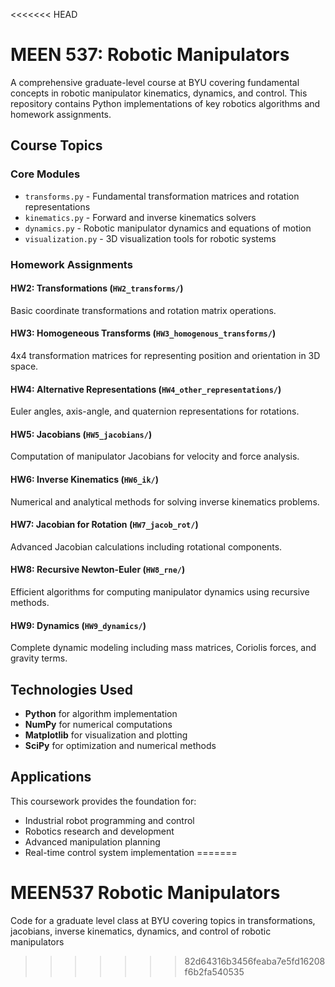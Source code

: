 <<<<<<< HEAD
# MEEN 537: Robotic Manipulators

A comprehensive graduate-level course at BYU covering fundamental concepts in robotic manipulator kinematics, dynamics, and control. This repository contains Python implementations of key robotics algorithms and homework assignments.

## Course Topics

### Core Modules
- `transforms.py` - Fundamental transformation matrices and rotation representations
- `kinematics.py` - Forward and inverse kinematics solvers
- `dynamics.py` - Robotic manipulator dynamics and equations of motion
- `visualization.py` - 3D visualization tools for robotic systems

### Homework Assignments

#### HW2: Transformations (`HW2_transforms/`)
Basic coordinate transformations and rotation matrix operations.

#### HW3: Homogeneous Transforms (`HW3_homogenous_transforms/`)
4x4 transformation matrices for representing position and orientation in 3D space.

#### HW4: Alternative Representations (`HW4_other_representations/`)
Euler angles, axis-angle, and quaternion representations for rotations.

#### HW5: Jacobians (`HW5_jacobians/`)
Computation of manipulator Jacobians for velocity and force analysis.

#### HW6: Inverse Kinematics (`HW6_ik/`)
Numerical and analytical methods for solving inverse kinematics problems.

#### HW7: Jacobian for Rotation (`HW7_jacob_rot/`)
Advanced Jacobian calculations including rotational components.

#### HW8: Recursive Newton-Euler (`HW8_rne/`)
Efficient algorithms for computing manipulator dynamics using recursive methods.

#### HW9: Dynamics (`HW9_dynamics/`)
Complete dynamic modeling including mass matrices, Coriolis forces, and gravity terms.

## Technologies Used

- **Python** for algorithm implementation
- **NumPy** for numerical computations
- **Matplotlib** for visualization and plotting
- **SciPy** for optimization and numerical methods

## Applications

This coursework provides the foundation for:
- Industrial robot programming and control
- Robotics research and development
- Advanced manipulation planning
- Real-time control system implementation
=======
# MEEN537 Robotic Manipulators

Code for a graduate level class at BYU covering topics in transformations, jacobians, inverse kinematics, dynamics, and control of robotic manipulators
>>>>>>> 82d64316b3456feaba7e5fd16208f6b2fa540535
